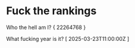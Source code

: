 # Fuck the rankings

Who the hell am I?
{ 22264768 }

What fucking year is it?
[ 2025-03-23T11:00:00Z ]
